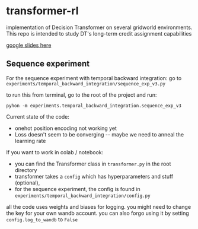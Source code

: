 # transformer-rl

implementation of Decision Transformer on several gridworld environments. This repo is intended to study DT's long-term credit assignment capabilities

[google slides here](https://docs.google.com/presentation/d/1anx2zA1wDQEJZZIEtkFkZA1_X2KHBP3_wz2orBta1eA/edit#slide=id.g27d7f62ef57_0_11)

## Sequence experiment
For the sequence experiment with temporal backward integration: go to `experiments/temporal_backward_integration/sequence_exp_v3.py`

to run this from terminal, go to the root of the project and run:

```
pyhon -m experiments.temporal_backward_integration.sequence_exp_v3
```

Current state of the code:
- onehot position encoding not working yet
- Loss doesn't seem to be converging -- maybe we need to anneal the learning rate

If you want to work in colab / notebook: 
- you can find the Transformer class in `transformer.py` in the root directory
- transformer takes a `config` which has hyperparameters and stuff (optional),
- for the sequence experiment, the config is found in `experiments/temporal_backward_integration/config.py`

all the code uses weights and biases for logging. you might need to change the key for your own wandb account. you can also forgo using it by setting `config.log_to_wandb` to `False`
